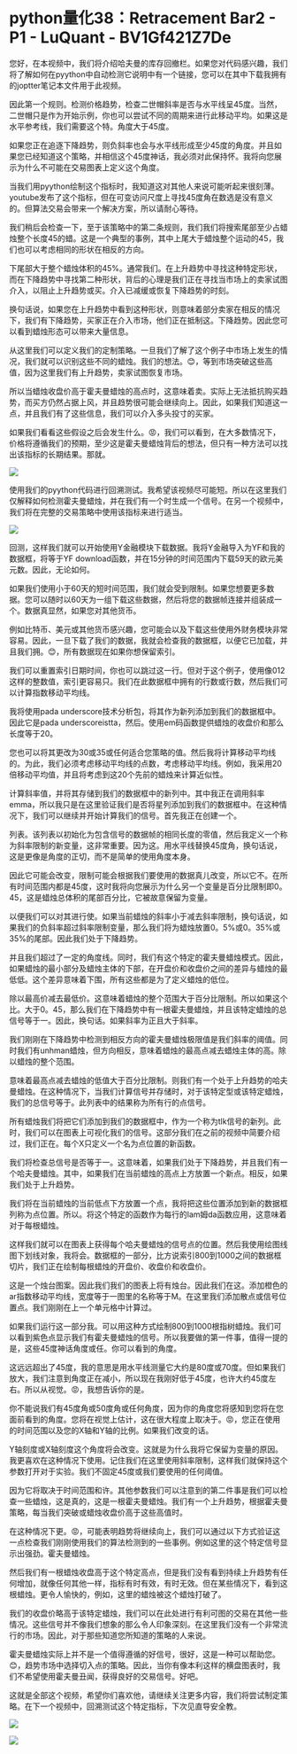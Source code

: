 # python量化38：Retracement Bar2 - P1 - LuQuant - BV1Gf421Z7De

您好，在本视频中，我们将介绍哈夫曼的库存回撤栏。如果您对代码感兴趣，我们将了解如何在pyython中自动检测它说明中有一个链接，您可以在其中下载我拥有的joptter笔记本文件用于此视频。

因此第一个规则。检测价格趋势，检查二世帽斜率是否与水平线呈45度。当然，二世帽只是作为开始示例，你也可以尝试不同的周期来进行此移动平均。如果这是水平参考线，我们需要这个特。角度大于45度。

如果您正在追逐下降趋势，则负斜率也会与水平线形成至少45度的角度。并且如果您已经知道这个策略，并相信这个45度神话，我必须对此保持怀。我将向您展示为什么不可能在交易图表上定义这个角度。

当我们用pyython绘制这个指标时，我知道这对其他人来说可能听起来很刻薄。youtube发布了这个指标，但在可变访问尺度上寻找45度角在数选是没有意义的。但算法交易会带来一个解决方案，所以请耐心等待。

我们稍后会检查一下，至于该策略中的第二条规则，我们我们将搜索尾部至少占蜡烛整个长度45的蜡。这是一个典型的事例，其中上尾大于蜡烛整个运动的45，我们也可以考虑相同的形状在相反的方向。

下尾部大于整个蜡烛体积的45%。通常我们。在上升趋势中寻找这种特定形状，而在下降趋势中寻找第二种形状，背后的心理是我们正在寻找当市场上的卖家试图介入，以阻止上升趋势或买。介入已减缓或恢复下降趋势的时刻。

换句话说，如果您在上升趋势中看到这种形状，则意味着部分卖家在相反的情况下，我们有下降趋势，买家正在介入市场，他们正在抵制这。下降趋势。因此您可以看到蜡烛形态可以带来大量信息。

从这里我们可以定义我们的定制策略。一旦我们了解了这个例子中市场上发生的情况，我们就可以识别这些不同的蜡烛。我们的想法。😊，等到市场突破这些高值，因为这里我们有上升趋势，卖家试图恢复市场。

所以当蜡烛收盘价高于霍夫曼蜡烛的高点时，这意味着卖。实际上无法抵抗购买趋势，而买方仍然占据上风，并且趋势很可能会继续向上。因此，如果我们知道这一点，并且我们有了这些信息，我们可以介入多头投寸的买家。

如果我们看看这些假设之后会发生什么。😡，我们可以看到，在大多数情况下，价格将遵循我们的预期，至少这是霍夫曼蜡烛背后的想法，但只有一种方法可以找出该指标的长期结果。那就。



![](img/784839da37437e3360647d88cf36e9e3_1.png)

使用我们的pyython代码进行回溯测试。我希望该视频尽可能短。所以在这里我们仅解释如何检测霍夫曼蜡烛，并在我们有一个时生成一个信号。在另一个视频中，我们将在完整的交易策略中使用该指标来进行适当。



![](img/784839da37437e3360647d88cf36e9e3_3.png)

回测，这样我们就可以开始使用Y金融模块下载数据。我将Y金融导入为YF和我的数据框，将等于YF download函数，并在15分钟的时间范围内下载59天的欧元美元数。因此，无论如何。

如果我们使用小于60天的短时间范围，我们就会受到限制。如果您想要更多数据。您可以随时以60天为一组下载这些数据，然后将您的数据帧连接并组装成一个。数据真显然，如果您对其他货币。

例如比特币、美元或其他货币感兴趣，您可能会以及下载这些使用外财务模块非常容易。因此，一旦下载了我们的数据，我就会检查我的数据框，以便它已加载，并且我们拥。😊，所有数据现在如果你想保留索引。

我们可以重置索引日期时间，你也可以跳过这一行。但对于这个例子，使用像012这样的整数值，索引更容易只。我们在此数据框中拥有的行数或行数，然后我们可以计算指数移动平均线。

我将使用pada underscore技术分析包，将其作为新列添加到我们的数据框中。因此它是pada underscoreistta，然后。使用em码函数提供蜡烛的收盘价和那么长度等于20。

您也可以将其更改为30或35或任何适合您策略的值。然后我将计算移动平均线的。为此，我们必须考虑移动平均线的点数，考虑移动平均线。例如，我采用20倍移动平均值，并且将考虑到这20个先前的蜡烛来计算近似性。

计算斜率值，并将其存储到我们的数据框中的新列中。其中我正在调用斜率emma，所以我只是在这里验证我们是否将星列添加到我们的数据框中。在这种情况下，我们可以继续并开始计算我们的信号。首先我正在创建一个。

列表。该列表以初始化为包含信号的数据帧的相同长度的零值，然后我定义一个称为斜率限制的新变量，这非常重要。因为这。用水平线替换45度角，换句话说，这是更像是角度的正切，而不是简单的使用角度本身。

因此它可能会改变，限制可能会根据我们要使用的数据真儿改变，所以它不。在所有时间范围内都是45度，这时我将向您展示为什么另一个变量是百分比限制即0。45，这是蜡烛总体积的尾部百分比，它被故意保留为变量。

以便我们可以对其进行使。如果当前蜡烛的斜率小于减去斜率限制，换句话说，如果我们的负斜率超过斜率限制变量，那么我们将为蜡烛放置0。5%或0。35%或35%的尾部。因此我们处于下降趋势。

并且我们超过了一定的角度线。同时，我们有这个特定的霍夫曼蜡烛模式。因此，如果蜡烛的最小部分及蜡烛主体的下部，在开盘价和收盘价之间的差异与蜡烛的最低低。这个差异意味着下围，所有这些都是为了定义蜡烛的低位。

除以最高价减去最低价。这意味着蜡烛的整个范围大于百分比限制。所以如果这个比。大于0。45，那么我们在下降趋势中有一根霍夫曼蜡烛，并且该特定蜡烛的总信号等于一。因此，换句话。如果斜率为正且大于斜率。

我们刚刚在下降趋势中检测到相反方向的霍夫曼蜡烛极限值是我们斜率的阈值。同时我们有unhman蜡烛，但方向相反，意味着蜡烛的最高点减去蜡烛主体的高。除以蜡烛的整个范围。

意味着最高点减去蜡烛的低值大于百分比限制。则我们有一个处于上升趋势的哈夫曼蜡烛。在这种情况下，当我们计算信号并存储时，对于该特定型或该特定蜡烛，我们的总信号等于。此列表中的结果称为所有行的点信号。

所有蜡烛我们将把它们添加到我们的数据框中，作为一个称为tlk信号的新列。此时，我们可以在图表上可视化我们的信号。这部分我们在之前的视频中简要介绍过，我们正在。每个X只定义一个名为点位置的新函数。

我们将检查总信号是否等于一。这意味着，如果我们处于下降趋势，并且我们有一个哈夫曼蜡烛。其中，如果我们在当前蜡烛的高点上方放置一个新点。相反，如果我们处于上升趋势。

我们将在当前蜡烛的当前低点下方放置一个点，我将把这些位置添加到新的数据框列称为点位置。所以。将这个特定的函数作为每行的lam姆da函数应用，这意味着对于每根蜡烛。

这样我们就可以在图表上获得每个哈夫曼蜡烛的信号点的位置。然后我使用绘图线图下划线对象，我将会。数据框的一部分，比方说索引800到1000之间的数据框切片，我们正在绘制每根蜡烛的开盘价、收盘价和收盘价。

这是一个烛台图案。因此我们我们的图表上将有烛台。因此我们在这。添加橙色的ar指数移动平均线，宽度等于一图里的名称等于M。在这里我们添加散点或信号位置点。我们刚刚在上一个单元格中计算过。

如果我们运行这一部分我。可以用这种方式绘制800到1000根指树蜡烛。我们可以看到紫色点显示我们有霍夫曼蜡烛的信号。所以我要做的第一件事，值得一提的是，这些45度神话角度或任。你可以看到的角度。

这远远超出了45度，我的意思是用水平线测量它大约是80度或70度。但如果我们放大，我们注意到角度正在减小，所以现在我刚好低于45度，也许大约45度左右。所以从视觉。😡，我想告诉你的是。

你不能说我们有45度角或50度角或任何角度，因为你的角度您将感知到您将在您面前看到的角度。您将在视觉上估计，这在很大程度上取决于。😡，您正在使用的时间范围以及您的X轴和Y轴的比例。如果我们改变的话。

Y轴刻度或X轴刻度这个角度将会改变。这就是为什么我将它保留为变量的原因。我更喜欢在这种情况下使用。记住我们在这里使用斜率限制，这样我们就保持这个参数打开对于实验。我们不固定45度或我们要使用的任何阈值。

因为它将取决于时间范围和许。其他参数我们可以注意到的第二件事是我们可以检查一些蜡烛，这是真的，这是一根霍夫曼蜡烛。我们有一个上升趋势，根据霍夫曼策略，每当我们突破或蜡烛收盘价高于这些高值时。

在这种情况下更。😡，可能表明趋势将继续向上，我们可以通过以下方式验证这一点检查我们刚刚使用我们的算法检测到的一些事例。例如这里的这个特定信号显示出强劲。霍夫曼蜡烛。

然后我们有一根蜡烛收盘高于这个特定高点，但是我们没有看到持续上升趋势有任何增加，就像任何其他一样，指标有时有效，有时无效。但在某些情况下，看到这根蜡烛。更令人愉快的，例如，这里的蜡烛被这个蜡烛打破了。

我们的收盘价略高于该特定蜡烛，我们可以在此处进行有利可图的交易在其他一些情况。这些信号并不像我们想象的那么令人印象深刻。在这里我们没有一个非常流行的市场。因此，对于那些知道您所知道的策略的人来说。

霍夫曼蜡烛实际上并不是一个值得遵循的好信号，很好，这是一种可以帮助您。😊，趋势市场中选择切入点的策略。因此，当你有像本利这样的横盘图表时，我们不希望使用霍夫曼丑闻，获得良好的交易信号。好吧。

这就是全部这个视频，希望你们喜欢他，请继续关注更多内容，我们将尝试制定策略。在下一个视频中，回溯测试这个特定指标，下次见直导安全教。



![](img/784839da37437e3360647d88cf36e9e3_5.png)

![](img/784839da37437e3360647d88cf36e9e3_6.png)